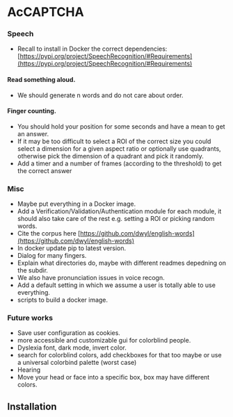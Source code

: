 # AcCAPTCHA

### Speech
- Recall to install in Docker the correct dependencies: [https://pypi.org/project/SpeechRecognition/#Requirements](https://pypi.org/project/SpeechRecognition/#Requirements)
#### Read something aloud.
- We should generate n words and do not care about order.

#### Finger counting.
- You should hold your position for some seconds and have a mean to get an answer.
- If it may be too difficult to select a ROI of the correct size you could select a dimension for a given aspect ratio or optionally use quadrants, otherwise pick the dimension of a quadrant and pick it randomly.
- Add a timer and a number of frames (according to the threshold) to get the correct answer

### Misc
- Maybe put everything in a Docker image.
- Add a Verification/Validation/Authentication module for each module, it should also take care of the rest e.g. setting a ROI or picking random words.
- Cite the corpus here [https://github.com/dwyl/english-words](https://github.com/dwyl/english-words)
- In docker update pip to latest version.
- Dialog for many fingers.
- Explain what directories do, maybe with different readmes depedning on the subdir.
- We also have pronunciation issues in voice recogn.
- Add a default setting in which we assume a user is totally able to use everything.
- scripts to build a docker image.

### Future works
- Save user configuration as cookies.
- more accessible and customizable gui for colorblind people.
- Dyslexia font, dark mode, invert color.
- search for colorblind colors, add checkboxes for that too maybe or use a universal colorbind palette (worst case)
- Hearing
- Move your head or face into a specific box, box may have different colors.


## Installation
